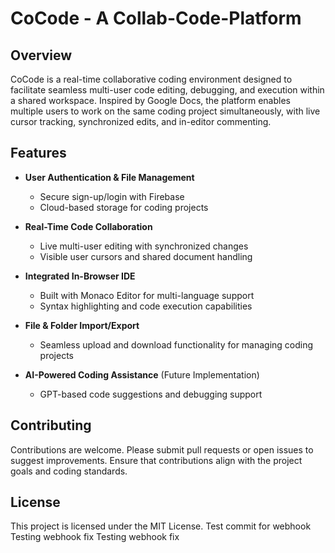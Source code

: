 # CoCode - A Collab-Code-Platform

## Overview
CoCode is a real-time collaborative coding environment designed to facilitate seamless multi-user code editing, debugging, and execution within a shared workspace. Inspired by Google Docs, the platform enables multiple users to work on the same coding project simultaneously, with live cursor tracking, synchronized edits, and in-editor commenting.

## Features

- **User Authentication & File Management**
  - Secure sign-up/login with Firebase
  - Cloud-based storage for coding projects

- **Real-Time Code Collaboration**
  - Live multi-user editing with synchronized changes
  - Visible user cursors and shared document handling

- **Integrated In-Browser IDE**
  - Built with Monaco Editor for multi-language support
  - Syntax highlighting and code execution capabilities

- **File & Folder Import/Export**
  - Seamless upload and download functionality for managing coding projects

- **AI-Powered Coding Assistance** (Future Implementation)
  - GPT-based code suggestions and debugging support

## Contributing
Contributions are welcome. Please submit pull requests or open issues to suggest improvements. Ensure that contributions align with the project goals and coding standards.

## License
This project is licensed under the MIT License.
Test commit for webhook
Testing webhook fix
Testing webhook fix
